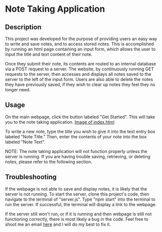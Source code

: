 # Note Taking Application

## Description
This project was developed for the purpose of providing users an easy way to write and save notes, and to access stored notes. This is accomplished by running an html page containing an input form, which allows the user to input the title and text content of their note.

Once they submit their note, its contents are routed to an internal database via a POST request to a server. The website, by continuously running GET requests to the server, then accesses and displays all notes saved to the server to the left of the input form. Users are also able to delete the notes they have previously saved, if they wish to clear up notes they feel they no longer need.

## Usage
On the main webpage, click the button labeled "Get Started". This will take you to the note taking application. 
[Image of index.html](./site_images/note1.png)

To write a new note, type the title you wish to give it into the text entry box labeled "Note Title." Then, enter the contents of your note into the box labeled "Note Text".

NOTE: The note taking application will not function properly unless the server is running. If you are having trouble saving, retrieving, or deleting notes, please refer to the following section.

## Troubleshooting
If the webpage is not able to save and display notes, it is likely that the server is not running. To start the server, clone this project's code, then navigate to the terminal of "server.js". Type "npm start" into the terminal to run the server. If successful, the terminal will display a link to the webpage. 

If the server still won't run, or if it is running and then webpage is still not functioning correctly, there is most likely a bug in the code. Feel free to shoot me an email [here](mailto:c73bailey@gmail.com) and I will do my best to fix it.